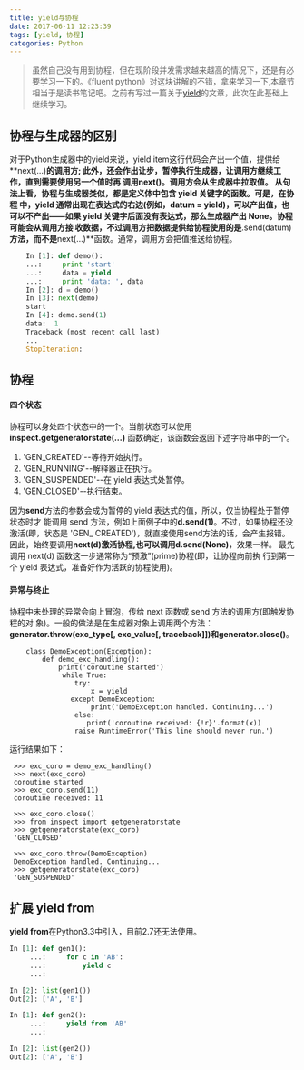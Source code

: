 ```yaml
---
title: yield与协程
date: 2017-06-11 12:23:39
tags: [yield, 协程]
categories: Python
---
```


> 虽然自己没有用到协程，但在现阶段并发需求越来越高的情况下，还是有必要学习一下的。《fluent python》对这块讲解的不错，拿来学习一下,本章节相当于是读书笔记吧。之前有写过一篇关于[yield](http://jblue.xyz/2017/03/07/%E7%94%9F%E6%88%90%E5%99%A8%E4%B8%8Eyield/)的文章，此次在此基础上继续学习。

<!--more-->
## 协程与生成器的区别

对于Python生成器中的yield来说，yield item这行代码会产出一个值，提供给**next(...)**的调用方; 此外，还会作出让步，暂停执行生成器，让调用方继续工作，直到需要使用另一个值时再 调用next()。调用方会从生成器中拉取值。
从句法上看，协程与生成器类似，都是定义体中包含 yield 关键字的函数。可是，在协程 中，yield 通常出现在表达式的右边(例如，datum = yield)，可以产出值，也可以不产出——如果 yield 关键字后面没有表达式，那么生成器产出 None。协程可能会从调用方接 收数据，不过调用方把数据提供给协程使用的是**.send(datum)**方法，而不是**next(...)**函数。通常，调用方会把值推送给协程。
```python
    In [1]: def demo():
    ...:     print 'start'
    ...:     data = yield
    ...:     print 'data: ', data
    In [2]: d = demo()
    In [3]: next(demo)
    start
    In [4]: demo.send(1)
    data:  1
    Traceback (most recent call last)
    ...
    StopIteration:
```
## 协程

#### 四个状态
协程可以身处四个状态中的一个。当前状态可以使用**inspect.getgeneratorstate(...)** 函数确定，该函数会返回下述字符串中的一个。
1. 'GEN_CREATED'--等待开始执行。
2. 'GEN_RUNNING'--解释器正在执行。
3. 'GEN_SUSPENDED'--在 yield 表达式处暂停。
4. 'GEN_CLOSED'--执行结束。 

因为**send**方法的参数会成为暂停的 yield 表达式的值，所以，仅当协程处于暂停状态时才 能调用 send 方法，例如上面例子中的**d.send(1)**。不过，如果协程还没激活(即，状态是 'GEN_ CREATED')，就直接使用send方法的话，会产生报错。因此，始终要调用**next(d)**激活协程,也可以调用**d.send(None)**，效果一样。
最先调用 next(d) 函数这一步通常称为“预激”(prime)协程(即，让协程向前执行到第一个 yield 表达式，准备好作为活跃的协程使用)。

#### 异常与终止
协程中未处理的异常会向上冒泡，传给 next 函数或 send 方法的调用方(即触发协程的对象)。一般的做法是在生成器对象上调用两个方法：**generator.throw(exc_type[, exc_value[, traceback]])**和**generator.close()**。
```
    class DemoException(Exception):
        def demo_exc_handling():            print('coroutine started')             while True:                try:                    x = yield               except DemoException:                     print('DemoException handled. Continuing...')                else:                    print('coroutine received: {!r}'.format(x))                raise RuntimeError('This line should never run.') 
```
运行结果如下：
```
 >>> exc_coro = demo_exc_handling() >>> next(exc_coro) coroutine started >>> exc_coro.send(11) coroutine received: 11
 
 >>> exc_coro.close() >>> from inspect import getgeneratorstate >>> getgeneratorstate(exc_coro) 'GEN_CLOSED'
 
 >>> exc_coro.throw(DemoException) DemoException handled. Continuing... >>> getgeneratorstate(exc_coro) 'GEN_SUSPENDED'
```

## 扩展 yield from
**yield from**在Python3.3中引入，目前2.7还无法使用。
```python
In [1]: def gen1():
     ...:     for c in 'AB':
     ...:         yield c
     ...:

In [2]: list(gen1())
Out[2]: ['A', 'B']

In [1]: def gen2():
     ...:     yield from 'AB'
     ...:

In [2]: list(gen2())
Out[2]: ['A', 'B']
```


